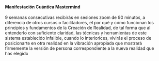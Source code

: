 #### Manifestación Cuántica Mastermind

9 semanas consecutivas recibirás en sesiones zoom de 90 minutos, a diferencia de otros cursos o facilitadores, el por qué y cómo funcionan los principios y fundamentos de la Creación de Realidad, de tal forma que al entenderlo con suficiente claridad, las técnicas y herramientas de este sistema establecido infalible, cuando lo interiorices, vivirás el proceso de posicionarte en otra realidad en la vibración apropiada que mostrará firmemente la versión de persona correspondiente a la nueva realidad que has elegido